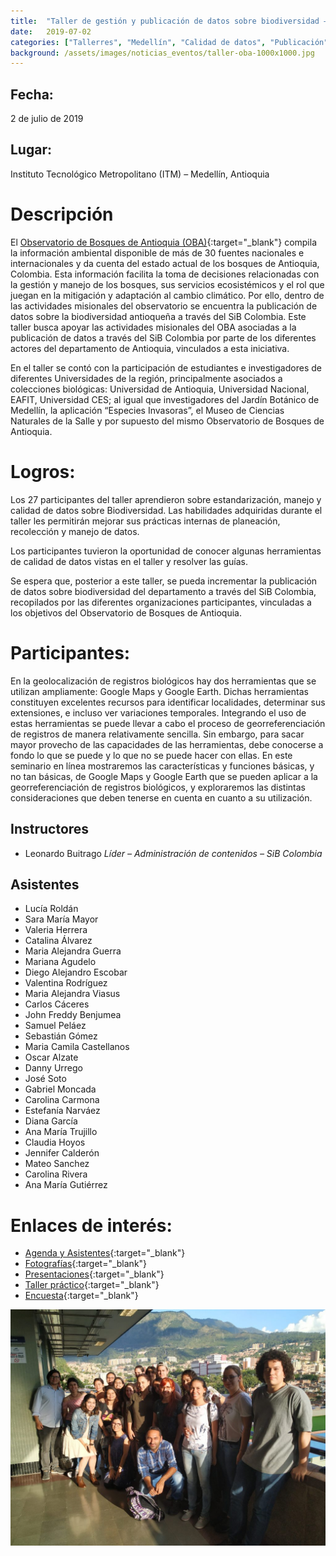 ```yaml
---
title:  "Taller de gestión y publicación de datos sobre biodiversidad – Observatorio de Bosques de Antioquia"
date:   2019-07-02
categories: ["Tallerres", "Medellín", "Calidad de datos", "Publicación", "2019"]
background: /assets/images/noticias_eventos/taller-oba-1000x1000.jpg
---
```


## Fecha:
2 de julio de 2019

## Lugar:
Instituto Tecnológico Metropolitano (ITM) – Medellín, Antioquia

# Descripción

El [Observatorio de Bosques de Antioquia (OBA)](https://observatoriobosquesantioquia.org/){:target="_blank"} compila la información ambiental disponible de más de 30 fuentes nacionales e internacionales y da cuenta del estado actual de los bosques de Antioquia, Colombia. Esta información facilita la toma de decisiones relacionadas con la gestión y manejo de los bosques, sus servicios ecosistémicos y el rol que juegan en la mitigación y adaptación al cambio climático. Por ello, dentro de las actividades misionales del observatorio se encuentra la publicación de datos sobre la biodiversidad antioqueña a través del SiB Colombia. Este taller busca apoyar las actividades misionales del OBA asociadas a la publicación de datos a través del SiB Colombia por parte de los diferentes actores del departamento de Antioquia, vinculados a esta iniciativa.

En el taller se contó con la participación de estudiantes e investigadores de diferentes Universidades de la región, principalmente asociados a colecciones biológicas: Universidad de Antioquia, Universidad Nacional, EAFIT, Universidad CES; al igual que investigadores del Jardín Botánico de Medellín, la aplicación “Especies Invasoras”, el Museo de Ciencias Naturales de la Salle y por supuesto del mismo Observatorio de Bosques de Antioquia.

# Logros:

Los 27 participantes del taller aprendieron sobre estandarización, manejo y calidad de datos sobre Biodiversidad. Las habilidades adquiridas durante el taller les permitirán mejorar sus prácticas internas de planeación, recolección y manejo de datos.

Los participantes tuvieron la oportunidad de conocer algunas herramientas de calidad de datos vistas en el taller y resolver las guías.

Se espera que, posterior a este taller, se pueda incrementar la publicación de datos sobre biodiversidad del departamento a través del SiB Colombia, recopilados por las diferentes organizaciones participantes, vinculadas a los objetivos del Observatorio de Bosques de Antioquia.

# Participantes:

En la geolocalización de registros biológicos hay dos herramientas que se utilizan ampliamente: Google Maps y Google Earth. Dichas herramientas constituyen excelentes recursos para identificar localidades, determinar sus extensiones, e incluso ver variaciones temporales. Integrando el uso de estas herramientas se puede llevar a cabo el proceso de georreferenciación de registros de manera relativamente sencilla. Sin embargo, para sacar mayor provecho de las capacidades de las herramientas, debe conocerse a fondo lo que se puede y lo que no se puede hacer con ellas. En este seminario en línea mostraremos las características y funciones básicas, y no tan básicas, de Google Maps y Google Earth que se pueden aplicar a la georreferenciación de registros biológicos, y exploraremos las distintas consideraciones que deben tenerse en cuenta en cuanto a su utilización.

## Instructores

- Leonardo Buitrago
  *Líder – Administración de contenidos – SiB Colombia*

## Asistentes

 - Lucía Roldán
 - Sara María Mayor
 - Valeria Herrera
 - Catalina Álvarez
 - Maria Alejandra Guerra
 - Mariana Agudelo
 - Diego Alejandro Escobar
 - Valentina Rodríguez
 - Maria Alejandra Viasus
 - Carlos Cáceres
 - John Freddy Benjumea
 - Samuel Peláez
 - Sebastián Gómez
 - Maria Camila Castellanos
 - Oscar Alzate
 - Danny Urrego
 - José Soto
 - Gabriel Moncada
 - Carolina Carmona
 - Estefanía Narváez
 - Diana García
 - Ana María Trujillo
 - Claudia Hoyos
 - Jennifer Calderón
 - Mateo Sanchez
 - Carolina Rivera
 - Ana María Gutiérrez

# Enlaces de interés:

- [Agenda y Asistentes](https://drive.google.com/drive/folders/1Ag4-oZr5AaNCdEr4z6FyYW_mG0d7Yrb7?usp=sharing){:target="_blank"}
- [Fotografías](https://drive.google.com/drive/folders/13odN3NXr3PYL5xAuL4gMFH1-_nyggjst?usp=sharing){:target="_blank"}
- [Presentaciones](https://drive.google.com/drive/folders/1D6WBxuX70knQGxHxKtdUVBRlC5Wa7GUW?usp=sharing){:target="_blank"}
- [Taller práctico](https://drive.google.com/drive/folders/1gsai8-r6jSs3mfssUSWHOB0iCHorQ2OR?usp=sharing){:target="_blank"}
- [Encuesta](https://drive.google.com/file/d/12t0f9ECcnD0IycOZHMLE-wNe619syQgh/view?usp=sharing){:target="_blank"}

![My helpful screenshot](/assets/images/noticias_eventos/obaI/IMG_20190702_171547-1024x768.jpg)
